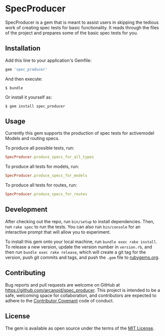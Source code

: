# SpecProducer

SpecProducer is a gem that is meant to assist users in skipping the tedious work of creating spec tests for basic 
functionality. It reads through the files of the project and prepares some of the basic spec tests for you. 

## Installation

Add this line to your application's Gemfile:

```ruby
gem 'spec_producer'
```

And then execute:

    $ bundle

Or install it yourself as:

    $ gem install spec_producer

## Usage

Currently this gem supports the production of spec tests for activemodel Models and routing specs.

To produce all possible tests, run:

```ruby
SpecProducer.produce_specs_for_all_types
```

To produce all tests for models, run:

```ruby
SpecProducer.produce_specs_for_models
```

To produce all tests for routes, run:

```ruby
SpecProducer.produce_specs_for_routes
```

## Development

After checking out the repo, run `bin/setup` to install dependencies. Then, run `rake spec` to run the tests. You can also run `bin/console` for an interactive prompt that will allow you to experiment.

To install this gem onto your local machine, run `bundle exec rake install`. To release a new version, update the version number in `version.rb`, and then run `bundle exec rake release`, which will create a git tag for the version, push git commits and tags, and push the `.gem` file to [rubygems.org](https://rubygems.org).

## Contributing

Bug reports and pull requests are welcome on GitHub at https://github.com/arcanoid/spec_producer. This project is intended to be a safe, welcoming space for collaboration, and contributors are expected to adhere to the [Contributor Covenant](contributor-covenant.org) code of conduct.


## License

The gem is available as open source under the terms of the [MIT License](http://opensource.org/licenses/MIT).

